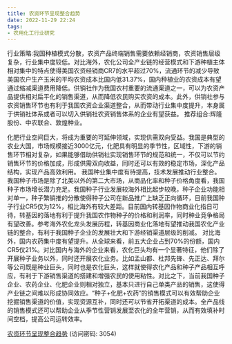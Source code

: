 ```yaml
---
title: 农资环节呈现整合趋势
date: 2022-11-29 22:24
tags:
- 农用化工行业研究
---
```

行业策略:我国种植模式分散，农资产品终端销售需要依赖经销商，农资销售层级复杂，行业集中度较低。对比海外，农化公司全产业链的经营模式和下游种植主体相对集中的特点使得美国农资经销商CR7的水平超过70%，流通环节的减少导致美国农户生产玉米的平均农资成本比国内低31.37%，国内种植业的农资成本有望通过缩减渠道费用降低。供销社作为我国农村重要的流通渠道之一，可以为农资产品提供相对扁平化的销售渠道，从而降低农民购买农资的成本。此外，供销社参与农资销售环节也有利于我国农资企业渠道整合，从而带动行业集中度提升，本身属于供销社体系或者可以切入供销社农资销售体系的企业有望获益。
推荐组合:辉隆股份、中农联合、敦煌种业。
<!-- more -->
化肥行业空间巨大，将成为重要的可延伸领域，实现供需双向受益。我国是典型的农业大国，市场规模接近3000亿元，化肥具有明显的季节性，区域性，下游的销售环节相对复杂，如果能够借助供销社实现销售环节的规范和统一，不仅可以节约销售环节的价格加成，形成供需双向收益，同时还可以有效的稳定市场，深化产品结构，实现产品高效利用。
我国种业集中度有待提高，技术发展推动行业整合。我国种子市场是除了北美以外的第二大市场，从商品化率和种子价格角度看，我国种子市场增长潜力充足。我国种子行业发展较海外相比起步较晚，种子企业功能相对单一，种子繁销推的分散使得种子公司在新品推广上缺乏正向循环，目前我国种子行业CR5仅为12%，相比海外有较大差距。目前国内转基因作物商业化指日可待，转基因的落地有利于提升我国农作物种子的价格和利润率，同时种业竞争格局有望改善。参考海外农化龙头发展历程，转基因商业化落地有望推动我国农化产业链的整合，有利于我国种子企业的发展壮大和下游经销渠道层级的削减。
对比海外，国内农药集中度有望提升。从全球来看，前五大企业占到70%的份额，国内CR5仅21%。对比国内与海外的企业来看，农化巨头均有一个显著特征，他们除了开展种子业务以外，同时还开展农化业务。比如孟山都、杜邦先锋、先正达、拜尔等公司既是种业巨头，同时也是农化巨头，这样就使得农化产品和种子产品相互呼应，有利于下游销售渠道的搭建和增强农民的使用粘性。对比之下，当前我国种子企业、农药企业、化肥企业则相对独立，基本只进行自己单类产品的销售，这使得产业链之间难以形成协同效应。“种子+化肥+农药”的销售模式可以有效帮助企业挖掘销售渠道的价值，实现资源互补，同时还可以节省开拓渠道的成本。全产品线的销售模式还可以帮助企业从季节性营销发展至农化的全年营销，从而有效填补时间空档，提高公司运转效率。

[农资环节呈现整合趋势](https://url12.ctfile.com/f/3948612-735796673-5ddf4b?p=3054)
(访问密码: 3054)

